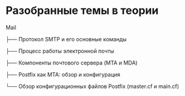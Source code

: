 # Разобранные темы в теории

Mail

├── Протокол SMTP и его основные команды

├── Процесс работы электронной почты

├── Компоненты почтового сервера (MTA и MDA)

├── Postfix как MTA: обзор и конфигурация

└── Обзор конфигурационных файлов Postfix (master.cf и main.cf)
